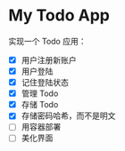 # My Todo App

实现一个 Todo 应用：

- [x] 用户注册新账户
- [x] 用户登陆
- [x] 记住登陆状态
- [x] 管理 Todo
- [x] 存储 Todo
- [x] 存储密码哈希，而不是明文
- [ ] 用容器部署
- [ ] 美化界面
